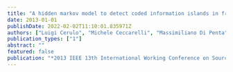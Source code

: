 ```yaml
---
title: "A hidden markov model to detect coded information islands in free text"
date: 2013-01-01
publishDate: 2022-02-02T11:10:01.835971Z
authors: ["Luigi Cerulo", "Michele Ceccarelli", "Massimiliano Di Penta", "Gerardo Canfora"]
publication_types: ["1"]
abstract: ""
featured: false
publication: "*2013 IEEE 13th International Working Conference on Source Code Analysis and Manipulation (SCAM)*"
---
```


